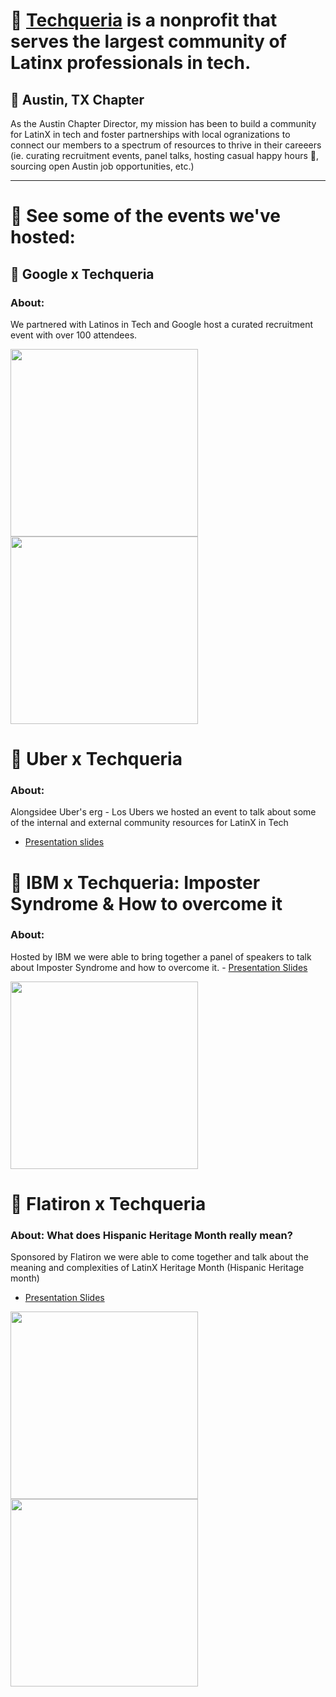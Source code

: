 # 🌮 [Techqueria](https://techqueria.org/) is a nonprofit that serves the largest community of Latinx professionals in tech.

## 🤠 Austin, TX Chapter

As the Austin Chapter Director, my mission has been to build a community for LatinX in tech and foster partnerships with local ogranizations to connect our members to a spectrum of resources to thrive in their careeers (ie. curating recruitment events, panel talks, hosting casual happy hours 🍻, sourcing open Austin job opportunities, etc.) 

-------------------------------------------------

# 🎉 See some of the events we've hosted: 

## 🚀 Google x Techqueria 

  ### About: 
  We partnered with Latinos in Tech and Google host a curated recruitment event with over 100 attendees.
  
  <img src="https://i.imgur.com/zakeafs.jpg" width="300" height="300">
  <img src="https://i.imgur.com/WocouT5.jpg" width="300" height="300">

# 🚀 Uber x Techqueria 

  ### About: 
  Alongsidee Uber's erg - Los Ubers we hosted an event to talk about some of the internal and external community resources for LatinX in Tech
   - [Presentation slides](https://docs.google.com/presentation/d/1IS8buWNGU-BeIhEkSvhiRaFnAy9rQj1lkwEsVaXRYfw/edit?usp=sharing)

# 🚀 IBM x Techqueria: Imposter Syndrome & How to overcome it

  ### About:
   Hosted by IBM we were able to bring together a panel of speakers to talk about Imposter Syndrome and how to overcome it.
    - [Presentation Slides](https://docs.google.com/presentation/d/1TuEC7L4KsM48NZo5PrnoTxeBOX3HiNYGNqXPExxgv3A/edit?usp=sharing)

   <img src="https://i.imgur.com/eQZtjLp.jpg" width="300" height="300">

# 🚀 Flatiron x Techqueria 

  ### About: What does Hispanic Heritage Month really mean?
  Sponsored by Flatiron we were able to come together and talk about the meaning and complexities of LatinX Heritage Month (Hispanic Heritage month)
   - [Presentation Slides](https://docs.google.com/presentation/d/1JLwp4nCwLeyyqW1FjTC1EvmGiMRr-sennMm9_yf6NDk/edit?usp=sharing)

   <img src="https://i.imgur.com/eMp35ti.jpg" width="300" height="300">
   <img src="https://i.imgur.com/CTVKR25.jpg" width="300" height="300">




